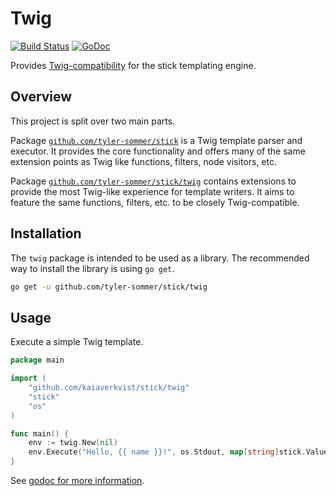Twig
====

[![Build Status](https://travis-ci.org/tyler-sommer/stick.svg?branch=master)](https://travis-ci.org/tyler-sommer/stick)
[![GoDoc](https://godoc.org/github.com/tyler-sommer/stick/twig?status.svg)](https://godoc.org/github.com/tyler-sommer/stick/twig)

Provides [Twig-compatibility](http://twig.sensiolabs.org/) for the stick
templating engine.


Overview
--------

This project is split over two main parts.

Package
[`github.com/tyler-sommer/stick`](https://github.com/tyler-sommer/stick)
is a Twig template parser and executor. It provides the core
functionality and offers many of the same extension points as Twig like
functions, filters, node visitors, etc.

Package
[`github.com/tyler-sommer/stick/twig`](https://github.com/tyler-sommer/stick/tree/master/twig)
contains extensions to provide the most Twig-like experience for
template writers. It aims to feature the same functions, filters, etc.
to be closely Twig-compatible.


Installation
------------

The `twig` package is intended to be used as a library. The recommended
way to install the library is using `go get`.

```bash
go get -u github.com/tyler-sommer/stick/twig
```


Usage
-----

Execute a simple Twig template.

```go
package main

import (
	"github.com/kaiaverkvist/stick/twig"
	"stick"
	"os"
)

func main() {
    env := twig.New(nil)
	env.Execute("Hello, {{ name }}!", os.Stdout, map[string]stick.Value{"name": "Tyler"})
}
```

See [godoc for more information](https://godoc.org/github.com/tyler-sommer/stick/twig).


